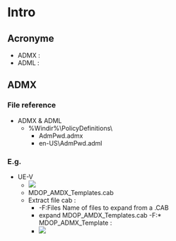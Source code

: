# Intro

## Acronyme
* ADMX : 
* ADML :

## ADMX
### File reference
* ADMX & ADML
     * %Windir%\PolicyDefinitions\
          * AdmPwd.admx
          * en-US\AdmPwd.adml

### E.g.
* UE-V
    * [<img src="https://i.imgur.com/7bpCRwQg.png">](https://www.microsoft.com/en-us/download/details.aspx?id=55531)
    * MDOP_AMDX_Templates.cab
    * Extract file cab :
      * -F:Files Name of files to expand from a .CAB
      * expand MDOP_AMDX_Templates.cab -F:* MDOP_ADMX_Template :
      * [<img src="https://i.imgur.com/HFfJSvrg.png">](https://i.imgur.com/HFfJSvrg.png)
